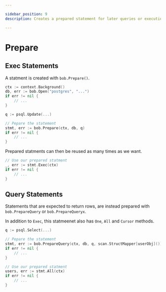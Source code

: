 ```yaml
---

sidebar_position: 9
description: Creates a prepared statement for later queries or executions.

---
```


# Prepare

## Exec Statements

A statment is created with `bob.Prepare()`.

```go
ctx := context.Background()
db, err := bob.Open("postgres", "...")
if err != nil {
    // ...
}

q := psql.Update(...)

// Pepare the statement
stmt, err := bob.Prepare(ctx, db, q)
if err != nil {
    // ...
}
```

Prepared statments can then be reused as many times as we want.

```go
// Use our prepared statment
_, err := stmt.Exec(ctx)
if err != nil {
    // ...
}
```

## Query Statements

Statements that are expected to return rows, are instead prepared with `bob.PrepareQuery` or `bob.PrepareQueryx`.

In addition to `Exec`, this statmeenet also has `One`, `All` and `Cursor` methods.

```go
q := psql.Select(...)

// Pepare the statement
stmt, err := bob.PrepareQuery(ctx, db, q, scan.StructMapper[userObj]())
if err != nil {
    // ...
}

// Use our prepared statment
users, err := stmt.All(ctx)
if err != nil {
    // ...
}
```

